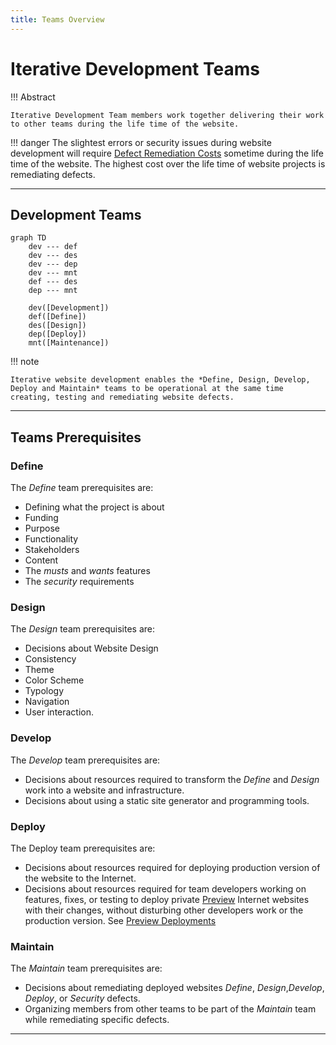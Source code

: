 ```yaml
---
title: Teams Overview
---
```


# Iterative Development Teams

!!! Abstract

    Iterative Development Team members work together delivering their work to other teams during the life time of the website.

!!! danger 
    The slightest errors or security issues during website development will require [Defect Remediation Costs](defect_costs.md) sometime during the life time of the website. The highest cost over the life time of website projects is remediating defects.


---

## Development Teams

``` mermaid
graph TD
    dev --- def
    dev --- des
    dev --- dep
    dev --- mnt
    def --- des
    dep --- mnt

    dev([Development])
    def([Define])
    des([Design])
    dep([Deploy])
    mnt([Maintenance])

```

!!! note

    Iterative website development enables the *Define, Design, Develop, Deploy and Maintain* teams to be operational at the same time creating, testing and remediating website defects.

---

## Teams Prerequisites

### Define

The *Define* team prerequisites are: 
- Defining what the project is about
- Funding
- Purpose
- Functionality
- Stakeholders
- Content
- The *musts* and *wants* features
- The *security* requirements

### Design

The *Design* team prerequisites are:
- Decisions about Website Design
- Consistency
- Theme
- Color Scheme
- Typology
- Navigation
- User interaction.

### Develop

The *Develop* team prerequisites are: 
- Decisions about resources required to transform the *Define* and *Design* work into a website and infrastructure. 
- Decisions about using a static site generator and programming tools.

### Deploy

The Deploy team prerequisites are: 
- Decisions about resources required for deploying production version of the website to the Internet.
- Decisions about resources required for team developers working on features, fixes, or testing to deploy private [Preview](deploy#preview) Internet websites with their changes, without disturbing other developers work or the production version.  See [Preview Deployments](glossary#preview-deployments)

### Maintain

The *Maintain* team prerequisites are: 
- Decisions about remediating deployed websites *Define*, *Design*,*Develop*, *Deploy*, or *Security* defects.
- Organizing members from other teams to be part of the *Maintain* team while remediating specific defects.

---
